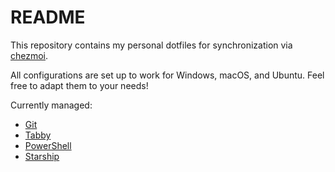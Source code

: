 # README

This repository contains my personal dotfiles for synchronization via [chezmoi](https://www.chezmoi.io).

All configurations are set up to work for Windows, macOS, and Ubuntu. Feel free to adapt them to your needs!

Currently managed:

- [Git](https://git-scm.com/)
- [Tabby](https://tabby.sh/)
- [PowerShell](https://github.com/PowerShell/PowerShell)
- [Starship](https://starship.rs)
